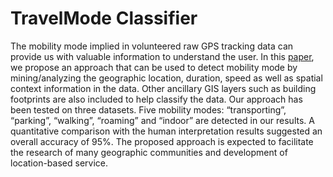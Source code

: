 
# TravelMode Classifier

The mobility mode implied in volunteered raw GPS tracking data can provide us with valuable information to understand the user. In this [paper](http://wordpress.clarku.edu/jietian/files/2015/01/2014-Conference-Proceeding-GeoInformatics.pdf), we propose an approach that can be used to detect mobility mode by mining/analyzing the geographic location, duration, speed as well as spatial context information in the data. Other ancillary GIS layers such as building footprints are also included to help classify the data. Our approach has been tested on three datasets. Five mobility modes: “transporting”, “parking”, “walking”, “roaming” and “indoor” are detected in our results. A quantitative comparison with the human interpretation results suggested an overall accuracy of 95%. The proposed approach is expected to facilitate the research of many geographic communities and development of location-based service.

